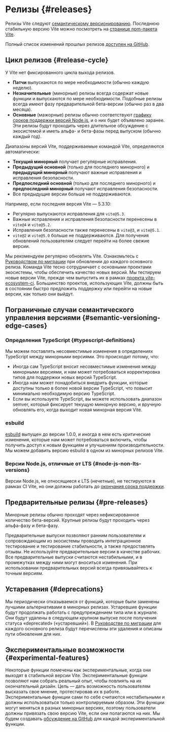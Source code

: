 # Релизы {#releases}

Релизы Vite следуют [семантическому версионированию](https://semver.org/lang/ru/). Последнюю стабильную версию Vite можно посмотреть на [странице npm-пакета Vite](https://www.npmjs.com/package/vite).

Полный список изменений прошлых релизов [доступен на GitHub](https://github.com/vitejs/vite/blob/main/packages/vite/CHANGELOG.md).

## Цикл релизов {#release-cycle}

У Vite нет фиксированного цикла выхода релизов.

- **Патчи** выпускаются по мере необходимости (обычно каждую неделю).
- **Незначительные** (минорные) релизы всегда содержат новые функции и выпускаются по мере необходимости. Подобные релизы всегда имеют фазу предварительной бета-версии (обычно раз в два месяца).
- **Основные** (мажорные) релизы обычно соответствуют [графику сроков поддержки версий Node.js](https://endoflife.date/nodejs), и о них будет объявлено заранее. Эти релизы будут проходить через длительное обсуждение с экосистемой и иметь альфа- и бета-фазы перед выпуском (обычно каждый год).

Диапазоны версий Vite, поддерживаемые командой Vite, определяются автоматически:

- **Текущий минорный** получает регулярные исправления.
- **Предыдущий основной** (только для последнего минорного) и **предыдущий минорный** получают важные исправления и исправления безопасности.
- **Предпоследний основной** (только для последнего минорного) и **предпоследний минорный** получают исправления безопасности.
- Все предыдущие версии больше не поддерживаются.

Например, если последняя версия Vite — 5.3.10:

- Регулярно выпускаются исправления для `vite@5.3`.
- Важные исправления и исправления безопасности перенесены в `vite@4` и `vite@5.2`.
- Исправления безопасности также перенесены в `vite@3`, и `vite@5.1`.
- `vite@2` и `vite@5.0` больше не поддерживаются. Для получения обновлений пользователям следует перейти на более свежие версии.

Мы рекомендуем регулярно обновлять Vite. Ознакомьтесь с [Руководством по миграции](https://vite.dev/guide/migration.html) при обновлении до каждого основного релиза. Команда Vite тесно сотрудничает с основными проектами экосистемы, чтобы обеспечить качество новых версий. Мы тестируем новые версии Vite, прежде чем выпустить их в рамках [ проекта vite-ecosystem-ci](https://github.com/vitejs/vite-ecosystem-ci). Большинство проектов, использующих Vite, должны быть в состоянии быстро предложить поддержку или перейти на новые версии, как только они выйдут.

## Пограничные случаи семантического управления версиями {#semantic-versioning-edge-cases}

### Определения TypeScript {#typescript-definitions}

Мы можем поставлять несовместимые изменения в определениях TypeScript между минорными версиями. Это происходит потому, что:

- Иногда сам TypeScript вносит несовместимые изменения между минорными версиями, и нам может потребоваться корректировка типов для поддержки новых версий TypeScript.
- Иногда нам может понадобиться внедрить функции, которые доступны только в более новой версии TypeScript, что повысит минимально необходимую версию TypeScript.
- Если вы используете TypeScript, вы можете использовать диапазон semver, который фиксирует текущую минорную версию, и вручную обновлять его, когда выходит новая минорная версия Vite.

### esbuild

[esbuild](https://esbuild.github.io/) выпущен до версии 1.0.0, и иногда в нем есть критические изменения, которые нам может потребоваться включить, чтобы получить доступ к новым функциям и улучшениям производительности. Мы можем добавить версию esbuild в одном из минорных релизов Vite.

### Версии Node.js, отличные от LTS {#node-js-non-lts-versions}

Версии Node.js, не относящиеся к LTS (нечетные), не тестируются в рамках CI Vite, но они должны работать до [окончания срока поддержки](https://endoflife.date/nodejs).

## Предварительные релизы {#pre-releases}

Минорные релизы обычно проходят через нефиксированное количество бета-версий. Крупные релизы будут проходить через альфа-фазу и бета-фазу.

Предварительные выпуски позволяют ранним пользователям и сопровождающим из экосистемы проводить интеграционное тестирование и тестирование стабильности, а также предоставлять отзывы. Не используйте предварительные версии в качестве рабочих. Все предварительные выпуски считаются нестабильными, и в промежутках между ними могут вноситься изменения. При использовании предварительных версий всегда привязывайтесь к точным версиям.

## Устаревания {#deprecations}

Мы периодически отказываемся от функций, которые были заменены лучшими альтернативами в минорных релизах. Устаревшие функции будут продолжать работать с предупреждением типа или в журнале. Они будут удалены в следующем крупном выпуске после получения статуса «deprecated» («устаревший»). В [Руководстве по миграции](https://vite.dev/guide/migration.html) для каждого основного релиза будут перечислены эти удаления и описаны пути обновления для них.

## Экспериментальные возможности {#experimental-features}

Некоторые функции помечены как экспериментальные, когда они выходят в стабильной версии Vite. Экспериментальные функции позволяют нам собрать реальный опыт, чтобы повлиять на их окончательный дизайн. Цель — дать возможность пользователям высказать свое мнение, протестировав их в работе. Экспериментальные функции сами по себе считаются нестабильными и должны использоваться только контролируемым образом. Эти функции могут меняться в разных минорных версиях, поэтому пользователи должны привязать свою версию Vite, если они полагаются на них. Мы будем создавать [обсуждение на GitHub](https://github.com/vitejs/vite/discussions/categories/feedback?discussions_q=is%3Aopen+label%3Aexperimental+category%3AFeedback) для каждой экспериментальной функции.
